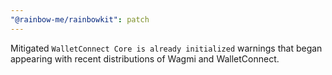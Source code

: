 ```yaml
---
"@rainbow-me/rainbowkit": patch
---
```


Mitigated `WalletConnect Core is already initialized` warnings that began appearing with recent distributions of Wagmi and WalletConnect.
